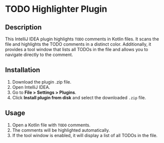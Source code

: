 # TODO Highlighter Plugin

## Description
This IntelliJ IDEA plugin highlights `TODO` comments in Kotlin files. It scans the file and highlights the TODO comments in a distinct color. Additionally, it provides a tool window that lists all TODOs in the file and allows you to navigate directly to the comment.

## Installation
1. Download the plugin .zip file.
2. Open IntelliJ IDEA.
3. Go to **File > Settings > Plugins**.
4. Click **Install plugin from disk** and select the downloaded `.zip` file.

## Usage
1. Open a Kotlin file with `TODO` comments.
2. The comments will be highlighted automatically.
3. If the tool window is enabled, it will display a list of all TODOs in the file.
